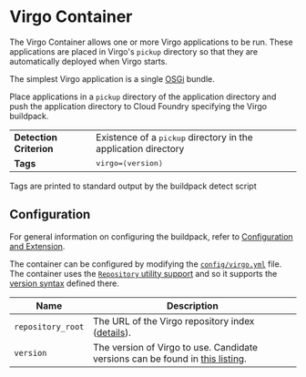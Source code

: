 # Virgo Container
The Virgo Container allows one or more Virgo applications to be run. These applications are placed in Virgo's `pickup` directory so that they are automatically deployed when Virgo starts.

The simplest Virgo application is a single [OSGi](http://www.osgi.org/Main/HomePage) bundle.

Place applications in a `pickup` directory of the application directory and push the application directory to Cloud Foundry specifying the Virgo buildpack.

<table>
  <tr>
    <td><strong>Detection Criterion</strong></td><td>Existence of a <tt>pickup</tt> directory in the application directory</td>
  </tr>
  <tr>
    <td><strong>Tags</strong></td><td><tt>virgo=&lang;version&rang;</tt></td>
  </tr>
</table>
Tags are printed to standard output by the buildpack detect script

## Configuration
For general information on configuring the buildpack, refer to [Configuration and Extension][].

The container can be configured by modifying the [`config/virgo.yml`][] file.  The container uses the [`Repository` utility support][repositories] and so it supports the [version syntax][] defined there.

| Name | Description
| ---- | -----------
| `repository_root` | The URL of the Virgo repository index ([details][repositories]).
| `version` | The version of Virgo to use. Candidate versions can be found in [this listing][].

[Configuration and Extension]: ../README.md#Configuration-and-Extension
[`config/virgo.yml`]: ../config/virgo.yml
[repositories]: util-repositories.md
[this listing]: http://download.pivotal.io.s3.amazonaws.com/virgo/index.yml
[version syntax]: util-repositories.md#version-syntax-and-ordering
